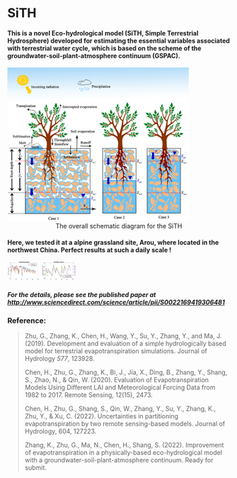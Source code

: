 # SiTH

#### This is a novel Eco-hydrological model (SiTH, Simple Terrestrial Hydrosphere) developed for estimating the essential variables associated with terrestrial water cycle, which is based on the scheme of the groundwater-soil-plant-atmosphere continuum (GSPAC).

<img src="image\fig1.png" alt="fig1" style="zoom:40%;" />

<center> The overall schematic diagram for the SiTH </center>

#### Here, we tested it at a alpine grassland site, Arou, where located in the northwest China. Perfect results at such a daily scale ! 

<img src="image\testFigure_Arou.png" style="zoom: 15%;" />

##### For the details, please see the published paper at http://www.sciencedirect.com/science/article/pii/S0022169419306481

### Reference:

>Zhu, G., Zhang, K., Chen, H., Wang, Y., Su, Y., Zhang, Y., and Ma, J. (2019). Development and evaluation of a simple hydrologically based model for terrestrial evapotranspiration simulations. Journal of Hydrology *577*, 123928. 
>
>Chen, H., Zhu, G., Zhang, K., Bi, J., Jia, X., Ding, B., Zhang, Y., Shang, S., Zhao, N., & Qin, W. (2020). Evaluation of Evapotranspiration Models Using Different LAI and Meteorological Forcing Data from 1982 to 2017. Remote Sensing, 12(15), 2473.
>
>Chen, H., Zhu, G., Shang, S., Qin, W., Zhang, Y., Su, Y., Zhang, K., Zhu, Y., & Xu, C. (2022). Uncertainties in partitioning evapotranspiration by two remote sensing-based models. Journal of Hydrology, 604, 127223. 
>
>Zhang, K., Zhu, G., Ma, N., Chen, H., Shang, S. (2022). Improvement of evapotranspiration in a physically-based eco-hydrological model with a groundwater-soil-plant-atmosphere continuum. Ready for submit. 





